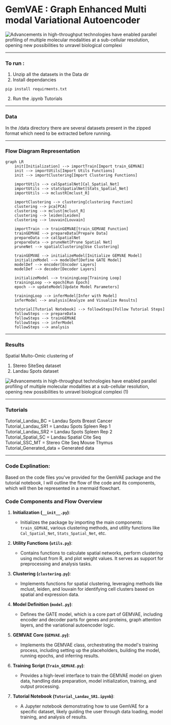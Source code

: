# GemVAE : Graph Enhanced Multi modal Variational Autoencoder

![Advancements in high-throughput technologies have enabled parallel profiling of multiple molecular modalities at a sub-cellular resolution, opening new possibilities to unravel biological complexi](https://github.com/karanwxliaa/GemVAE/assets/95328038/91f1a911-7e30-460c-b452-19be10773b18)

------------------------------------
### To run :
1. Unzip all the datasets in the Data dir
2. Install dependancies
```
pip install requirments.txt
```
2. Run the .ipynb Tutorials 

------------------------------------
### Data
In the /data directory there are several datasets present in the zipped format which need to be extracted before running.

------------------------------------
### Flow Diagram Representation
```mermaid
graph LR
    init[Initialization] --> importTrain[Import train_GEMVAE]
    init --> importUtils[Import Utils Functions]
    init --> importClustering[Import Clustering Functions]

    importUtils --> calSpatialNet[Cal_Spatial_Net]
    importUtils --> statsSpatialNet[Stats_Spatial_Net]
    importUtils --> mclustR[mclust_R]

    importClustering --> clustering[clustering Function]
    clustering --> pca[PCA]
    clustering --> mclust[mclust_R]
    clustering --> leiden[Leiden]
    clustering --> louvain[Louvain]

    importTrain --> trainGEMVAE[train_GEMVAE Function]
    trainGEMVAE --> prepareData[Prepare Data]
    prepareData --> calSpatialNet
    prepareData --> pruneNet[Prune Spatial Net]
    pruneNet --> spatialClustering[Use Clustering]

    trainGEMVAE --> initializeModel[Initialize GEMVAE Model]
    initializeModel --> modelDef[Define GATE Model]
    modelDef --> encoder[Encoder Layers]
    modelDef --> decoder[Decoder Layers]

    initializeModel --> trainingLoop[Training Loop]
    trainingLoop --> epoch[Run Epoch]
    epoch --> updateModel[Update Model Parameters]

    trainingLoop --> inferModel[Infer with Model]
    inferModel --> analysis[Analyze and Visualize Results]

    tutorial[Tutorial Notebook] --> followSteps[Follow Tutorial Steps]
    followSteps --> prepareData
    followSteps --> trainGEMVAE
    followSteps --> inferModel
    followSteps --> analysis
```
------------------------------------
### Results
Spatial Multo-Omic clustering of 
1. Stereo SiteSeq dataset
2. Landau Spots dataset

![Advancements in high-throughput technologies have enabled parallel profiling of multiple molecular modalities at a sub-cellular resolution, opening new possibilities to unravel biological complexi (1)](https://github.com/karanwxliaa/GemVAE/assets/95328038/11fb66be-32cb-450b-804a-56ff2d8461ea)

------------------------------------
### Tutorials 
Tutorial_Landau_BC = Landau Spots Breast Cancer <br>
Tutorial_Landau_SR1 = Landau Spots Spleen Rep 1 <br>
Tutorial_Landau_SR2 = Landau Spots Spleen Rep 2 <br>
Tutorial_Spatial_SC = Landau Spatial Cite Seq <br>
Tutorial_SSC_MT = Stereo Cite Seq Mouse Thymus <br>
Tutorial_Generated_data = Generated data

------------------------------------
### Code Explination:
Based on the code files you've provided for the GemVAE package and the tutorial notebook, I will outline the flow of the code and its components, which will then be represented in a mermaid flowchart.

### Code Components and Flow Overview

1. **Initialization (`__init__.py`)**:
   - Initializes the package by importing the main components: `train_GEMVAE`, various clustering methods, and utility functions like `Cal_Spatial_Net`, `Stats_Spatial_Net`, etc.

2. **Utility Functions (`utils.py`)**:
   - Contains functions to calculate spatial networks, perform clustering using mclust from R, and plot weight values. It serves as support for preprocessing and analysis tasks.

3. **Clustering (`clustering.py`)**:
   - Implements functions for spatial clustering, leveraging methods like mclust, leiden, and louvain for identifying cell clusters based on spatial and expression data.

4. **Model Definition (`model.py`)**:
   - Defines the GATE model, which is a core part of GEMVAE, including encoder and decoder parts for genes and proteins, graph attention layers, and the variational autoencoder logic.

5. **GEMVAE Core (`GEMVAE.py`)**:
   - Implements the GEMVAE class, orchestrating the model's training process, including setting up the placeholders, building the model, running epochs, and inferring results.

6. **Training Script (`Train_GEMVAE.py`)**:
   - Provides a high-level interface to train the GEMVAE model on given data, handling data preparation, model initialization, training, and output processing.

7. **Tutorial Notebook (`Tutorial_Landau_SR1.ipynb`)**:
   - A Jupyter notebook demonstrating how to use GemVAE for a specific dataset, likely guiding the user through data loading, model training, and analysis of results.





